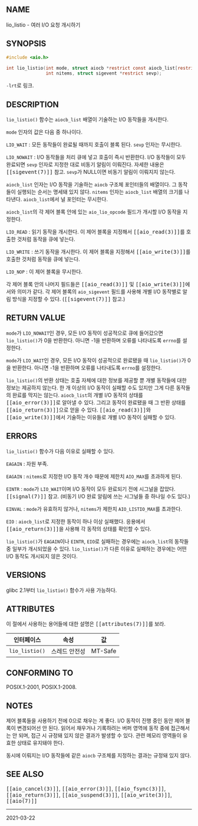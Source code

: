 ## NAME

lio_listio - 여러 I/O 요청 개시하기

## SYNOPSIS

```c
#include <aio.h>

int lio_listio(int mode, struct aiocb *restrict const aiocb_list[restrict],
               int nitems, struct sigevent *restrict sevp);
```

`-lrt`로 링크.

## DESCRIPTION

`lio_listio()` 함수는 `aiocb_list` 배열이 기술하는 I/O 동작들을 개시한다.

`mode` 인자의 값은 다음 중 하나이다.

`LIO_WAIT`
:   모든 동작들이 완료될 때까지 호출이 블록 된다. `sevp` 인자는 무시한다.

`LIO_NOWAIT`
:   I/O 동작들을 처리 큐에 넣고 호출이 즉시 반환한다. I/O 동작들이 모두 완료되면 `sevp` 인자로 지정한 대로 비동기 알림이 이뤄진다. 자세한 내용은 <tt>[[sigevent(7)]]</tt> 참고. `sevp`가 NULL이면 비동기 알림이 이뤄지지 않는다.

`aiocb_list` 인자는 I/O 동작을 기술하는 `aiocb` 구조체 포인터들의 배열이다. 그 동작들이 실행되는 순서는 명세돼 있지 않다. `nitems` 인자는 `aiocb_list` 배열의 크기를 나타낸다. `aiocb_list`에서 널 포인터는 무시한다.

`aiocb_list`의 각 제어 블록 안에 있는 `aio_lio_opcode` 필드가 개시할 I/O 동작을 지정한다.

`LIO_READ`
:   읽기 동작을 개시한다. 이 제어 블록을 지정해서 <tt>[[aio_read(3)]]</tt>를 호출한 것처럼 동작을 큐에 넣는다.

`LIO_WRITE`
:   쓰기 동작을 개시한다. 이 제어 블록을 지정해서 <tt>[[aio_write(3)]]</tt>를 호출한 것처럼 동작을 큐에 넣는다.

`LIO_NOP`
:   이 제어 블록을 무시한다.

각 제어 블록 안의 나머지 필드들은 <tt>[[aio_read(3)]]</tt> 및 <tt>[[aio_write(3)]]</tt>에서와 의미가 같다. 각 제어 블록의 `aio_sigevent` 필드를 사용해 개별 I/O 동작별로 알림 방식을 지정할 수 있다. (<tt>[[sigevent(7)]]</tt> 참고.)

## RETURN VALUE

`mode`가 `LIO_NOWAIT`인 경우, 모든 I/O 동작이 성공적으로 큐에 들어갔으면 `lio_listio()`가 0을 반환한다. 아니면 -1을 반환하며 오류를 나타내도록 `errno`를 설정한다.

`mode`가 `LIO_WAIT`인 경우, 모든 I/O 동작이 성공적으로 완료됐을 때 `lio_listio()`가 0을 반환한다. 아니면 -1을 반환하며 오류를 나타내도록 `errno`를 설정한다.

`lio_listio()`의 반환 상태는 호출 자체에 대한 정보를 제공할 뿐 개별 동작들에 대한 정보는 제공하지 않는다. 한 개 이상의 I/O 동작이 실패할 수도 있지만 그게 다른 동작들의 완료를 막지는 않는다. `aiocb_list`의 개별 I/O 동작의 상태를 <tt>[[aio_error(3)]]</tt>로 알아낼 수 있다. 그리고 동작이 완료됐을 때 그 반환 상태를 <tt>[[aio_return(3)]]</tt>으로 얻을 수 있다. <tt>[[aio_read(3)]]</tt>와 <tt>[[aio_write(3)]]</tt>에서 기술하는 이유들로 개별 I/O 동작이 실패할 수 있다.

## ERRORS

`lio_listio()` 함수가 다음 이유로 실패할 수 있다.

`EAGAIN`
:   자원 부족.

`EAGAIN`
:   `nitems`로 지정한 I/O 동작 개수 때문에 제한치 `AIO_MAX`를 초과하게 된다.

`EINTR`
:   `mode`가 `LIO_WAIT`이며 I/O 동작이 모두 완료되기 전에 시그널을 잡았다. <tt>[[signal(7)]]</tt> 참고. (비동기 I/O 완료 알림에 쓰는 시그널들 중 하나일 수도 있다.)

`EINVAL`
:   `mode`가 유효하지 않거나, `nitems`가 제한치 `AIO_LISTIO_MAX`를 초과한다.

`EIO`
:   `aiocb_list`로 지정한 동작이 하나 이상 실패했다. 응용에서 <tt>[[aio_return(3)]]</tt>을 사용해 각 동작의 상태를 확인할 수 있다.

`lio_listio()`가 `EAGAIN`이나 `EINTR`, `EIO`로 실패하는 경우에는 `aiocb_list`의 동작들 중 일부가 개시되었을 수 있다. `lio_listio()`가 다른 이유로 실패하는 경우에는 어떤 I/O 동작도 개시되지 않은 것이다.

## VERSIONS

glibc 2.1부터 `lio_listio()` 함수가 사용 가능하다.

## ATTRIBUTES

이 절에서 사용하는 용어들에 대한 설명은 <tt>[[attributes(7)]]</tt>를 보라.

| 인터페이스 | 속성 | 값 |
| --- | --- | --- |
| `lio_listio()` | 스레드 안전성 | MT-Safe |

## CONFORMING TO

POSIX.1-2001, POSIX.1-2008.

## NOTES

제어 블록들을 사용하기 전에 0으로 채우는 게 좋다. I/O 동작이 진행 중인 동안 제어 블록이 변경되어선 안 된다. 읽어서 채우거나 기록하려는 버퍼 영역에 동작 중에 접근해서는 안 되며, 접근 시 규정돼 있지 않은 결과가 발생할 수 있다. 관련 메모리 영역들이 유효한 상태로 유지돼야 한다.

동시에 이뤄지는 I/O 동작들에 같은 `aiocb` 구조체를 지정하는 결과는 규정돼 있지 않다.

## SEE ALSO

<tt>[[aio_cancel(3)]]</tt>, <tt>[[aio_error(3)]]</tt>, <tt>[[aio_fsync(3)]]</tt>, <tt>[[aio_return(3)]]</tt>, <tt>[[aio_suspend(3)]]</tt>, <tt>[[aio_write(3)]]</tt>, <tt>[[aio(7)]]</tt>

----

2021-03-22
